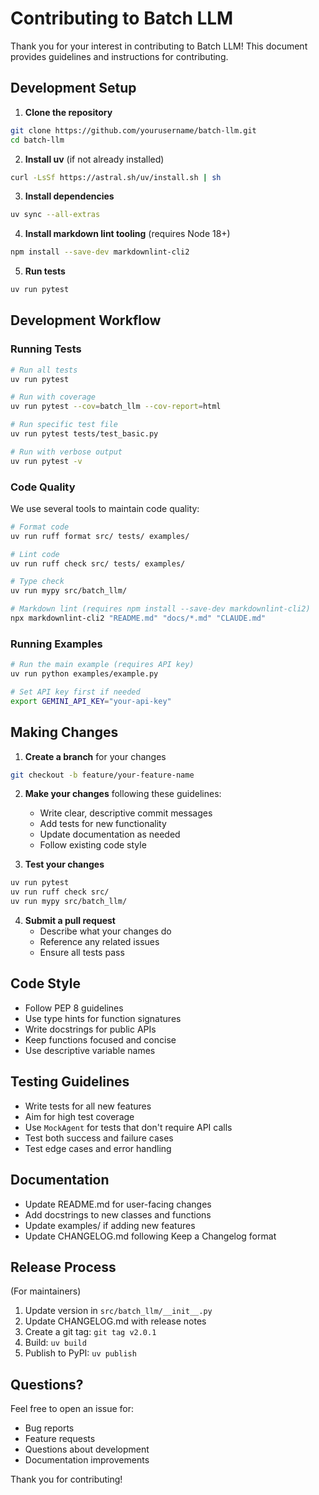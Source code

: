 # Contributing to Batch LLM

Thank you for your interest in contributing to Batch LLM! This document provides guidelines and instructions for contributing.

## Development Setup

1. **Clone the repository**

```bash
git clone https://github.com/yourusername/batch-llm.git
cd batch-llm
```

2. **Install uv** (if not already installed)

```bash
curl -LsSf https://astral.sh/uv/install.sh | sh
```

3. **Install dependencies**

```bash
uv sync --all-extras
```

4. **Install markdown lint tooling** (requires Node 18+)

```bash
npm install --save-dev markdownlint-cli2
```

5. **Run tests**

```bash
uv run pytest
```

## Development Workflow

### Running Tests

```bash
# Run all tests
uv run pytest

# Run with coverage
uv run pytest --cov=batch_llm --cov-report=html

# Run specific test file
uv run pytest tests/test_basic.py

# Run with verbose output
uv run pytest -v
```

### Code Quality

We use several tools to maintain code quality:

```bash
# Format code
uv run ruff format src/ tests/ examples/

# Lint code
uv run ruff check src/ tests/ examples/

# Type check
uv run mypy src/batch_llm/

# Markdown lint (requires npm install --save-dev markdownlint-cli2)
npx markdownlint-cli2 "README.md" "docs/*.md" "CLAUDE.md"
```

### Running Examples

```bash
# Run the main example (requires API key)
uv run python examples/example.py

# Set API key first if needed
export GEMINI_API_KEY="your-api-key"
```

## Making Changes

1. **Create a branch** for your changes

```bash
git checkout -b feature/your-feature-name
```

2. **Make your changes** following these guidelines:
   - Write clear, descriptive commit messages
   - Add tests for new functionality
   - Update documentation as needed
   - Follow existing code style

3. **Test your changes**

```bash
uv run pytest
uv run ruff check src/
uv run mypy src/batch_llm/
```

4. **Submit a pull request**
   - Describe what your changes do
   - Reference any related issues
   - Ensure all tests pass

## Code Style

- Follow PEP 8 guidelines
- Use type hints for function signatures
- Write docstrings for public APIs
- Keep functions focused and concise
- Use descriptive variable names

## Testing Guidelines

- Write tests for all new features
- Aim for high test coverage
- Use `MockAgent` for tests that don't require API calls
- Test both success and failure cases
- Test edge cases and error handling

## Documentation

- Update README.md for user-facing changes
- Add docstrings to new classes and functions
- Update examples/ if adding new features
- Update CHANGELOG.md following Keep a Changelog format

## Release Process

(For maintainers)

1. Update version in `src/batch_llm/__init__.py`
2. Update CHANGELOG.md with release notes
3. Create a git tag: `git tag v2.0.1`
4. Build: `uv build`
5. Publish to PyPI: `uv publish`

## Questions?

Feel free to open an issue for:

- Bug reports
- Feature requests
- Questions about development
- Documentation improvements

Thank you for contributing!
